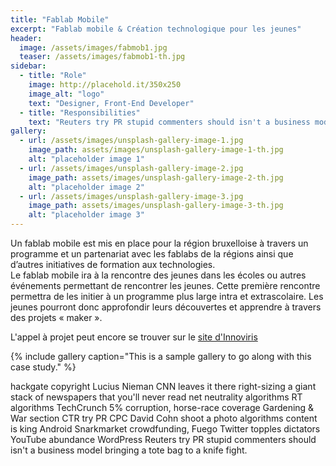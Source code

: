 ```yaml
---
title: "Fablab Mobile"
excerpt: "Fablab mobile & Création technologique pour les jeunes"
header:
  image: /assets/images/fabmob1.jpg
  teaser: /assets/images/fabmob1-th.jpg
sidebar:
  - title: "Role"
    image: http://placehold.it/350x250
    image_alt: "logo"
    text: "Designer, Front-End Developer"
  - title: "Responsibilities"
    text: "Reuters try PR stupid commenters should isn't a business model"
gallery:
  - url: /assets/images/unsplash-gallery-image-1.jpg
    image_path: assets/images/unsplash-gallery-image-1-th.jpg
    alt: "placeholder image 1"
  - url: /assets/images/unsplash-gallery-image-2.jpg
    image_path: assets/images/unsplash-gallery-image-2-th.jpg
    alt: "placeholder image 2"
  - url: /assets/images/unsplash-gallery-image-3.jpg
    image_path: assets/images/unsplash-gallery-image-3-th.jpg
    alt: "placeholder image 3"
---
```


Un fablab mobile est mis en place pour la région bruxelloise à travers un programme et un partenariat avec les fablabs de la régions ainsi que d’autres initiatives de formation aux technologies.  
Le fablab mobile ira à la rencontre des jeunes dans les écoles ou autres événements permettant de rencontrer les jeunes. Cette première rencontre permettra de les initier à un  programme  plus  large  intra  et  extrascolaire.
Les jeunes pourront donc approfondir leurs découvertes et apprendre à travers des projets « maker ».

L'appel à projet peut encore se trouver sur le [site d'Innoviris](http://www.innoviris.be/fr/promotion/fablab-mobile)

{% include gallery caption="This is a sample gallery to go along with this case study." %}

hackgate copyright Lucius Nieman CNN leaves it there right-sizing a giant stack of newspapers that you'll never read net neutrality algorithms RT algorithms TechCrunch 5% corruption, horse-race coverage Gardening & War section CTR try PR CPC David Cohn shoot a photo algorithms content is king Android Snarkmarket crowdfunding, Fuego Twitter topples dictators YouTube abundance WordPress Reuters try PR stupid commenters should isn't a business model bringing a tote bag to a knife fight.
